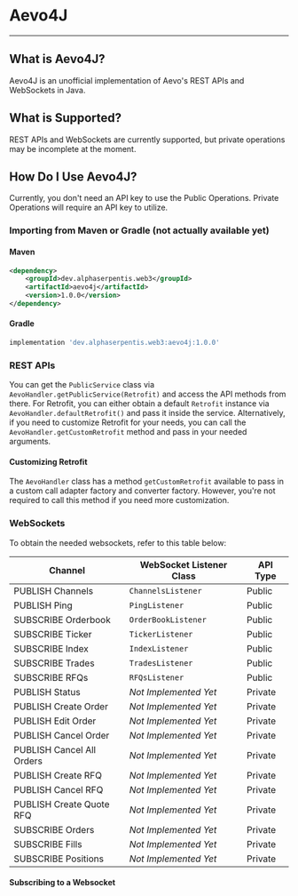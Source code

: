 # Aevo4J

-----------------

## What is Aevo4J?
Aevo4J is an unofficial implementation of Aevo's REST APIs and WebSockets in Java.

## What is Supported?
REST APIs and WebSockets are currently supported, but private operations may be incomplete at the moment.

## How Do I Use Aevo4J?
Currently, you don't need an API key to use the Public Operations. Private Operations will require an API key to utilize.

### Importing from Maven or Gradle (not actually available yet)
#### Maven
```xml
<dependency>
    <groupId>dev.alphaserpentis.web3</groupId>
    <artifactId>aevo4j</artifactId>
    <version>1.0.0</version>
</dependency>
```

#### Gradle
```groovy
implementation 'dev.alphaserpentis.web3:aevo4j:1.0.0'
```

### REST APIs
You can get the `PublicService` class via `AevoHandler.getPublicService(Retrofit)` and access the API methods from there.
For Retrofit, you can either obtain a default `Retrofit` instance via `AevoHandler.defaultRetrofit()` and pass it inside the service.
Alternatively, if you need to customize Retrofit for your needs, you can call the `AevoHandler.getCustomRetrofit` method and pass in your needed arguments.

#### Customizing Retrofit
The `AevoHandler` class has a method `getCustomRetrofit` available to pass in a custom call adapter factory and converter factory. However, you're not required to call this method if you need more customization.

### WebSockets

To obtain the needed websockets, refer to this table below:

| Channel                   | WebSocket Listener Class | API Type |
|---------------------------|--------------------------|----------|
| PUBLISH Channels          | `ChannelsListener`       | Public   |
| PUBLISH Ping              | `PingListener`           | Public   |
| SUBSCRIBE Orderbook       | `OrderBookListener`      | Public   |
| SUBSCRIBE Ticker          | `TickerListener`         | Public   |
| SUBSCRIBE Index           | `IndexListener`          | Public   |
| SUBSCRIBE Trades          | `TradesListener`         | Public   |
| SUBSCRIBE RFQs            | `RFQsListener`           | Public   |
| PUBLISH Status            | *Not Implemented Yet*    | Private  |
| PUBLISH Create Order      | *Not Implemented Yet*    | Private  |
| PUBLISH Edit Order        | *Not Implemented Yet*    | Private  |
| PUBLISH Cancel Order      | *Not Implemented Yet*    | Private  |
| PUBLISH Cancel All Orders | *Not Implemented Yet*    | Private  |
| PUBLISH Create RFQ        | *Not Implemented Yet*    | Private  |
| PUBLISH Cancel RFQ        | *Not Implemented Yet*    | Private  |
| PUBLISH Create Quote RFQ  | *Not Implemented Yet*    | Private  |
| SUBSCRIBE Orders          | *Not Implemented Yet*    | Private  |
| SUBSCRIBE Fills           | *Not Implemented Yet*    | Private  |
| SUBSCRIBE Positions       | *Not Implemented Yet*    | Private  |

#### Subscribing to a Websocket

